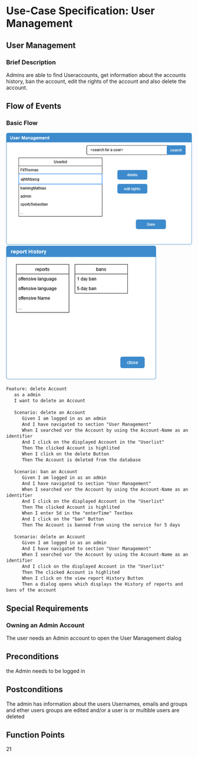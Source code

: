 # Use-Case Specification: User Management

## User Management
### Brief Description

Admins are able to find Useraccounts, get information about the accounts history, ban the account, edit the rights of the account and also delete the account.

## Flow of Events
### Basic Flow
![UC-User_Management-Diagram](./Bilder/User_Management_UC-Diagramm.jpg)
![UC-User_Management-ReportHistory-Diagram](./Bilder/Report_History.jpg)
``` Gherkin
Feature: delete Account
   as a admin
   I want to delete an Account

   Scenario: delete an Account
      Given I am logged in as an admin
      And I have navigated to section "User Management"
      When I searched vor the Account by using the Account-Name as an identifier
      And I click on the displayed Account in the "Userlist"
      Then The clicked Account is highlited
      When I click on the delete Button  
      Then The Account is deleted from the database

   Scenario: ban an Account
      Given I am logged in as an admin
      And I have navigated to section "User Management"
      When I searched vor the Account by using the Account-Name as an identifier
      And I click on the displayed Account in the "Userlist"
      Then The clicked Account is highlited
      When I enter 5d in the "enterTime" Textbox
      And I click on the "ban" Button
      Then The Account is banned from using the service for 5 days

   Scenario: delete an Account
      Given I am logged in as an admin
      And I have navigated to section "User Management"
      When I searched vor the Account by using the Account-Name as an identifier
      And I click on the displayed Account in the "Userlist"
      Then The clicked Account is highlited
      When I click on the view report History Button  
      Then a dialog opens which displays the History of reports and bans of the account
```


## Special Requirements
### Owning an Admin Account

The user needs an Admin account to open the User Management dialog

## Preconditions
the Admin needs to be logged in

## Postconditions
The admin has information about the users Usernames, emails and groups
and ether users groups are edited
and/or a user is or multible users are deleted

## Function Points
21